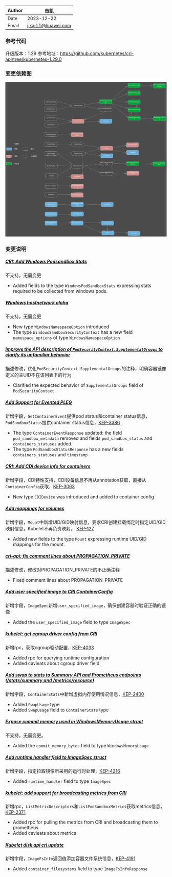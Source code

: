 | Author | 吉凯                   |
| ------ | ------------------------ |
| Date   | 2023-12-22               |
| Email  | jikai11@huawei.com |

### 参考代码

升级版本：1.29
参考地址：<https://github.com/kubernetes/cri-api/tree/kubernetes-1.29.0>

### 变更依赖图

![](../../../images/cri_1.29_interface_change.svg)

### 变更说明

##### [CRI: Add Windows Podsandbox Stats](https://github.com/kubernetes/kubernetes/pull/110754)

不支持，无需变更

- Added fields to the type `WindowsPodSandboxStats` expressing stats required to be collected from windows pods.

##### [Windows hostnetwork alpha](https://github.com/kubernetes/kubernetes/pull/112961)

不支持，无需变更

- New type `WindowsNamespaceOption` introduced
- The type `WindowsSandboxSecurityContext` has a new field `namespace_options` of type `WindowsNamespaceOption`

##### [Improve the API description of `PodSecurityContext.SupplementalGroups` to clarify its unfamiliar behavior](https://github.com/kubernetes/kubernetes/pull/113047)

描述修改，优化`PodSecurityContext.SupplementalGroups`的注释，明确容器镜像定义的主UID不在该列表下的行为

- Clarified the expected behavior of `SupplementalGroups` field of `PodSecurityContext`

##### [Add Support for Evented PLEG](https://github.com/kubernetes/kubernetes/pull/111384)

新增字段，`GetContainerEvent`提供pod status和container status信息，`PodSandboxStatus`提供container status信息，[KEP-3386](https://github.com/kubernetes/enhancements/blob/master/keps/sig-node/3386-kubelet-evented-pleg/README.md)

- The type `ContainerEventResponse` updated: the field `pod_sandbox_metadata` removed and fields `pod_sandbox_status` and `containers_statuses` added.
- The type `PodSandboxStatusResponse` has a new fields `containers_statuses` and `timestamp`

##### [CRI: Add CDI device info for containers](https://github.com/kubernetes/kubernetes/pull/115891/)

新增字段，CDI特性支持，CDI设备信息不再从annotation获取，直接从`ContainerConfig`获取，[KEP-3063](https://github.com/kubernetes/enhancements/blob/master/keps/sig-node/3063-dynamic-resource-allocation/README.md)

- New type `CDIDevice` was introduced and added to container config

##### [Add mappings for volumes](https://github.com/kubernetes/kubernetes/pull/116377)

新增字段，`Mount`中新增UID/GID映射信息，要求CRI创建挂载绑定时指定UID/GID映射信息，Kubelet不再负责映射，
[KEP-127](https://github.com/kubernetes/enhancements/tree/master/keps/sig-node/127-user-namespaces)

- Added new fields to the type `Mount` expressing runtime UID/GID mappings for the mount.

##### [cri-api: fix comment lines about PROPAGATION_PRIVATE](https://github.com/kubernetes/kubernetes/pull/115704)

描述修改，修改对PROPAGATION_PRIVATE的不正确注释

- Fixed comment lines about PROPAGATION_PRIVATE

##### [Add user specified image to CRI ContainerConfig](https://github.com/kubernetes/kubernetes/pull/118652)

新增字段，`ImageSpec`新增`user_specified_image`，确保创建容器时验证正确的镜像

- Added the `user_specified_image` field to type `ImageSpec`

##### [kubelet: get cgroup driver config from CRI](https://github.com/kubernetes/kubernetes/pull/118770)

新增rpc，获取cgroup驱动配置，[KEP-4033](https://github.com/kubernetes/enhancements/tree/master/keps/sig-node/4033-group-driver-detection-over-cri)

- Added rpc for querying runtime configuration
- Added cavieats about cgroup driver field

##### [Add swap to stats to Summary API and Prometheus endpoints (/stats/summary and /metrics/resource)](https://github.com/kubernetes/kubernetes/pull/118865)

新增字段，`ContainerStats`中新增虚拟内存使用情况信息，[KEP-2400](https://github.com/kubernetes/enhancements/blob/master/keps/sig-node/2400-node-swap/README.md#beta-1)

- Added `SwapUsage` type
- Added `SwapUsage` field to `ContainerStats` type

##### [Expose commit memory used in WindowsMemoryUsage struct](https://github.com/kubernetes/kubernetes/pull/119238)

不支持，无需变更。

- Added the `commit_memory_bytes` field to type `WindowsMemoryUsage`

##### [Add runtime handler field to ImageSpec struct](https://github.com/kubernetes/kubernetes/pull/121121)

新增字段，指定拉取镜像所采用的运行时处理，[KEP-4216](https://github.com/kubernetes/enhancements/tree/master/keps/sig-node/4216-image-pull-per-runtime-class)

- Added `runtime_handler` field to type `ImageSpec`

##### [kubelet: add support for broadcasting metrics from CRI](https://github.com/kubernetes/kubernetes/pull/113609)

新增rpc，`ListMetricDescriptors`和`ListPodSandboxMetrics`获取metrics信息，[KEP-2371](https://github.com/kubernetes/enhancements/blob/master/keps/sig-node/2371-cri-pod-container-stats/README.md)

- Added rpc for pulling the metrics from CRI and broadcasting them to prometheus
- Added cavieats about metrics

##### [Kubelet disk api cri update](https://github.com/kubernetes/kubernetes/pull/120914)

新增字段，`ImageFsInfo`返回值添加容器文件系统信息，[KEP-4191](https://github.com/kubernetes/enhancements/blob/master/keps/sig-node/4191-split-image-filesystem/README.md)

- Added `container_filesystems` field to type `ImageFsInfoResponse`

